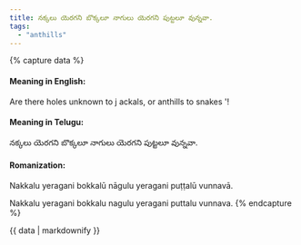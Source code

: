 ```yaml
---
title: నక్కలు యెరగని బొక్కలూ నాగులు యెరగని పుట్టలూ వున్నవా.
tags:
  - "anthills"
---
```


{% capture data %}
#### Meaning in English:
Are there holes unknown to j ackals, or anthills to snakes '!

#### Meaning in Telugu:
నక్కలు యెరగని బొక్కలూ నాగులు యెరగని పుట్టలూ వున్నవా.

#### Romanization:
Nakkalu yeragani bokkalū nāgulu yeragani puṭṭalū vunnavā.

Nakkalu yeragani bokkalu nagulu yeragani puttalu vunnava.
{% endcapture %}

{{ data | markdownify }}

